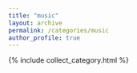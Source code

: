 ```yaml
---
title: "music"
layout: archive
permalink: /categories/music
author_profile: true
---
```

{% include collect_category.html %}